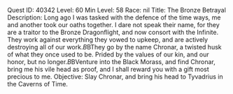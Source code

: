 Quest ID: 40342
Level: 60
Min Level: 58
Race: nil
Title: The Bronze Betrayal
Description: Long ago I was tasked with the defence of the time ways, me and another took our oaths together. I dare not speak their name, for they are a traitor to the Bronze Dragonflight, and now consort with the Infinite. They work against everything they vowed to upkeep, and are actively destroying all of our work.$B$BThey go by the name Chronar, a twisted husk of what they once used to be. Prided by the values of our kin, and our honor, but no longer.$B$BVenture into the Black Morass, and find Chronar, bring me his vile head as proof, and I shall reward you with a gift most precious to me.
Objective: Slay Chronar, and bring his head to Tyvadrius in the Caverns of Time.
